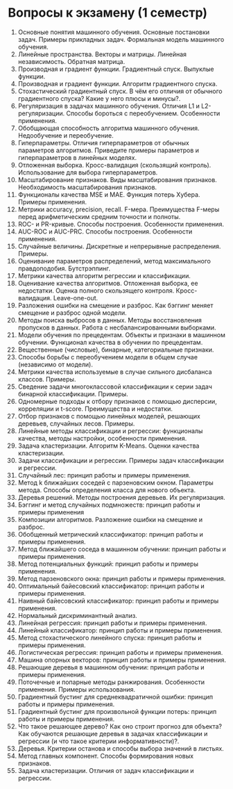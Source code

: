 # Вопросы к экзамену (1 семестр)

1. Основные понятия машинного обучения. Основные постановки задач. Примеры прикладных задач. Формальная модель машинного обучения.
2. Линейные пространства. Векторы и матрицы. Линейная независимость. Обратная матрица.
3. Производная и градиент функции. Градиентный спуск. Выпуклые функции.
4. Производная и градиент функции. Алгоритм градиентного спуска.
5. Cтохастический градиентный спуск. В чём его отличия от обычного градиентного спуска? Какие у него плюсы и минусы?.
6. Регуляризация в задачах машинного обучения. Отличия L1 и L2-регуляризации. Способы бороться с переобучением. Особенности применения.
7. Обобщающая способность алгоритма машинного обучения. Недообучение и переобучение.
8. Гиперпараметры. Отличия гиперпараметров от обычных параметров алгоритмов. Приведите примеры параметров и гиперпараметров в линейных моделях.
9. Отложенная выборка. Кросс-валидация (скользящий контроль). Использование для выбора гиперпараметров.
10. Масштабирование признаков. Виды масштабирования признаков. Необходимость масштабирования признаков.
11. Функционалы качества MSE и MAE. Функция потерь Хубера. Примеры применения.
12. Метрики accuracy, precision, recall. F-мера. Преимущества F-меры перед арифметическим средним точности и полноты.
13. ROC- и PR-кривые. Способы построения. Особенности применения.
14. AUC-ROC и AUC-PRC. Способы построения. Особенности применения.
15. Случайные величины. Дискретные и непрерывные распределения. Примеры.
16. Оценивание параметров распределений, метод максимального правдоподобия. Бутстрэппинг.
17. Метрики качества алгоритм регрессии и классификации.
18. Оценивание качества алгоритмов. Отложенная выборка, ее недостатки. Оценка полного скользящего контроля. Кросс-валидация. Leave-one-out.
19. Разложения ошибки на смещение и разброс. Как бэггинг меняет смещение и разброс одной модели.
20. Методы поиска выбросов в данных. Методы восстановления пропусков в данных. Работа с несбалансированными выборками.
21. Модели обучения по прецедентам. Объекты и признаки в машинном обучении. Функционал качества в обучении по прецедентам.
22. Вещественные (числовые), бинарные, категориальные признаки.
23. Способы борьбы с переобучением модели в общем случае (независимо от модели).
24. Метрики качества используемые в случае сильного дисбаланса классов. Примеры.
25. Сведение задачи многоклассовой классификации к серии задач бинарной классификации. Примеры.
26. Одномерные подходы к отбору признаков с помощью дисперсии, корреляции и t-score. Преимущества и недостатки.
27. Отбор признаков с помощью линейных моделей, решающих деревьев, случайных лесов. Примеры.
28. Линейные методы классификации и регрессии: функционалы качества, методы настройки, особенности применения.
29. Задача кластеризации. Алгоритм K-Means. Оценки качества кластеризации.
30. Задачи классификации и регрессии. Примеры задач классификации и регрессии.
31. Случайный лес: принцип работы и примеры применения.
32. Метод k ближайших соседей с парзеновским окном. Параметры метода. Способы определения класса для нового объекта.
33. Деревья решений. Методы построения деревьев. Их регуляризация.
34. Бэггинг и метод случайных подмножеств: принцип работы и примеры применения
35. Композиции алгоритмов. Разложение ошибки на смещение и разброс.
36. Обобщенный метрический классификатор: принцип работы и примеры применения.
37. Метод ближайшего соседа в машинном обучении: принцип работы и примеры применения.
38. Метод потенциальных функций: принцип работы и примеры применения.
39. Метод парзеновского окна: принцип работы и примеры применения.
40. Оптимальный байесовский классификатор: принцип работы и примеры применения.
41. Наивный байесовский классификатор: принцип работы и примеры применения.
42. Нормальный дискриминантный анализ.
43. Линейная регрессия: принцип работы и примеры применения.
44. Линейный классификатор: принцип работы и примеры применения.
45. Метод стохастического линейного спуска: принцип работы и примеры применения.
46. Логистическая регрессия: принцип работы и примеры применения.
47. Машина опорных векторов: принцип работы и примеры применения.
48. Решающие деревья в машинном обучении: принцип работы и примеры применения.
49. Поточечные и попарные методы ранжирования. Особенности применения. Примеры использования.
50. Градиентный бустинг для среднеквадратичной ошибки: принцип работы и примеры применения.
51. Градиентный бустинг для произвольной функции потерь: принцип работы и примеры применения.
52. Что такое решающее дерево? Как оно строит прогноз для объекта? Как обучаются решающие деревья в задачах классификации и регрессии (и что такое критерии информативности)?.
53. Деревья. Критерии останова и способы выбора значений в листьях.
54. Метод главных компонент. Способы формирования новых признаков.
55. Задача кластеризации. Отличия от задач классификации и регрессии.